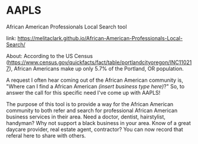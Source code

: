 # AAPLS
African American Professionals Local Search tool

link: https://melitaclark.github.io/African-American-Professionals-Local-Search/

About: 
According to the US Census (https://www.census.gov/quickfacts/fact/table/portlandcityoregon/INC110217), African Americans make up only 5.7% of the Portland, OR population. 

A request I often hear coming out of the African American community is, "Where can I find a African American _(insert business type here)_?" So, to answer the call for this specific need I've come up with AAPLS!

The purpose of this tool is to provide a way for the African American community to both refer and search for professional African American business services in their area. Need a doctor, dentist, hairstylist, handyman? Why not support a black business in your area. Know of a great daycare provider, real estate agent, contractor? You can now record that referal here to share with others. 
